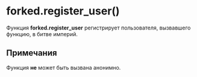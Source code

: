 # forked.register_user()
Функция **forked.register_user** регистрирует пользователя, вызвавшего функцию, в битве империй.

## Примечания
Функция **не** может быть вызвана анонимно.